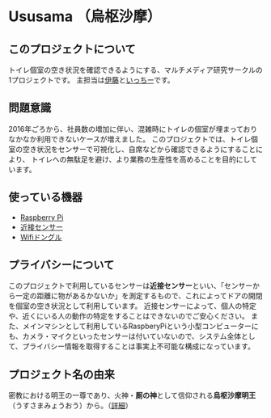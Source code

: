 # Ususama （烏枢沙摩）

## このプロジェクトについて

トイレ個室の空き状況を確認できるようにする、マルチメディア研究サークルの1プロジェクトです。
主担当は[伊藤](https://github.com/jujunjun110)と[いっちー](https://github.com/icchii0618)です。

## 問題意識

2016年ごろから、社員数の増加に伴い、混雑時にトイレの個室が埋まっておりなかなか利用できないケースが増えました。
このプロジェクトでは、トイレ個室の空き状況をセンサーで可視化し、自席などから確認できるようにすることにより、
トイレへの無駄足を避け、より業務の生産性を高めることを目的にしています。

## 使っている機器
- [Raspberry Pi](https://ja.wikipedia.org/wiki/Raspberry_Pi)
- [近接センサー](https://www.pololu.com/product/2579)
- [Wifiドングル](https://www.amazon.co.jp/dp/B004AP8QKM)

## プライバシーについて
このプロジェクトで利用しているセンサーは**近接センサー**といい、「センサーから一定の距離に物があるかないか」を測定するもので、これによってドアの開閉を個室の空き状況として利用しています。
近接センサーによって、個人の特定や、近くにいる人の動作の特定をすることはできないのでご安心ください。
また、メインマシンとして利用しているRaspberyPiという小型コンピューターにも、カメラ・マイクといったセンサーは付いていないので、システム全体として、プライバシー情報を取得することは事実上不可能な構成になっています。

## プロジェクト名の由来

密教における明王の一尊であり、火神・**厠の神**として信仰される**烏枢沙摩明王**（うすさまみょうおう）から。（[詳細](https://ja.wikipedia.org/wiki/%E7%83%8F%E6%9E%A2%E6%B2%99%E6%91%A9%E6%98%8E%E7%8E%8B)）

